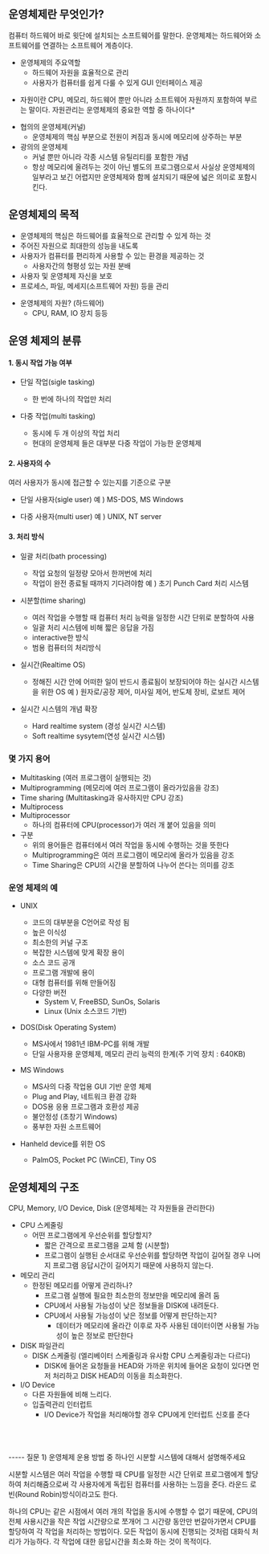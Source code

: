 ## 운영체제란 무엇인가?
컴퓨터 하드웨어 바로 윗단에 설치되는 소프트웨어를 말한다.
운영체제는 하드웨어와 소프트웨어를 연결하는 소프트웨어 계층이다.

- 운영체제의 주요역할
    - 하드웨어 자원을 효율적으로 관리
    - 사용자가 컴퓨터를 쉽게 다룰 수 있게 GUI 인터페이스 제공

* 자원이란 CPU, 메모리, 하드웨어 뿐만 아니라 소프트웨어 자원까지 포함하여 부르는 말이다. 자원관리는 운영체제의 중요한 역할 중 하나이다*

- 협의의 운영체제(커널)
    - 운영체제의 핵심 부분으로 전원이 켜짐과 동시에 메모리에 상주하는 부분 
- 광의의 운영체제
    - 커널 뿐만 아니라 각종 시스템 유틸리티를 포함한 개념
    - 항상 메모리에 올려두는 것이 아닌 별도의 프로그램으로서 사실상 운영체제의 일부라고 보긴 어렵지만 운영체제와 함께 설치되기 때문에 넓은 의미로 포함시킨다. 

## 운영체제의 목적
- 운영체제의 핵심은 하드웨어를 효율적으로 관리할 수 있게 하는 것
 - 주어진 자원으로 최대한의 성능을 내도록
- 사용자가 컴퓨터를 편리하게 사용할 수 있는 환경을 제공하는 것
    - 사용자간의 형평성 있는 자원 분배
- 사용자 및 운영체제 자신을 보호
- 프로세스, 파일, 메세지(소프트웨어 자원) 등을 관리

* 운영체제의 자원? (하드웨어)
    - CPU, RAM, IO 장치 등등 

## 운영 체제의 분류 

#### 1. 동시 작업 가능 여부

- 단일 작업(sigle tasking)
    - 한 번에 하나의 작업만 처리

- 다중 작업(multi tasking)
    - 동시에 두 개 이상의 작업 처리
    - 현대의 운영체제 들은 대부분 다중 작업이 가능한 운영체제

#### 2. 사용자의 수
 여러 사용자가 동시에 접근할 수 있는지를 기준으로 구분 

- 단일 사용자(sigle user)
    예 ) MS-DOS, MS Windows

- 다중 사용자(multi user)
    예 ) UNIX, NT server


#### 3. 처리 방식
- 일괄 처리(bath processing)
    - 작업 요청의 일정량 모아서 한꺼번에 처리
    - 작업이 완전 종료될 때까지 기다려야함
    예 ) 초기 Punch Card 처리 시스템

- 시분할(time sharing)
    - 여러 작업을 수행할 때 컴퓨터 처리 능력을 일정한 시간 단위로 분할하여 사용
    - 일괄 처리 시스템에 비해 짧은 응답을 가짐
    - interactive한 방식
    - 범용 컴퓨터의 처리방식

- 실시간(Realtime OS)
    - 정해진 시간 안에 어떠한 일이 반드시 종료됨이 보장되어야 하는 실시간 시스템을 위한 OS
    예 ) 원자로/공장 제어, 미사일 제어, 반도체 장비, 로보트 제어
 
- 실시간 시스템의 개념 확장
    - Hard realtime system (경성 실시간 시스템)
    - Soft realtime sysytem(연성 실시간 시스템)



### 몇 가지 용어
- Multitasking (여러 프로그램이 실행되는 것)
- Multiprogramming (메모리에 여러 프로그램이 올라가있음을 강조)
- Time sharing (Multitasking과 유사하지만 CPU 강조)
- Multiprocess
- Multiprocessor
    - 하나의 컴퓨터에 CPU(processor)가 여러 개 붙어 있음을 의미
- 구분
    - 위의 용어들은 컴퓨터에서 여러 작업을 동시에 수행하는 것을 뜻한다
    - Multiprogramming은 여러 프로그램이 메모리에 올라가 있음을 강조
    - Time Sharing은 CPU의 시간을 분할하여 나누어 쓴다는 의미를 강조


### 운영 체제의 예

- UNIX
    - 코드의 대부분을 C언어로 작성 됨
    - 높은 이식성 
    - 최소한의 커널 구조 
    - 복잡한 시스템에 맞게 확장 용이
    - 소스 코드 공개
    - 프로그램 개발에 용이
    - 대형 컴퓨터를 위해 만들어짐
    - 다양한 버전
        - System V, FreeBSD, SunOs, Solaris
        - Linux (Unix 소스코드 기반) 

- DOS(Disk Operating System)
    - MS사에서 1981년 IBM-PC를 위해 개발
    - 단일 사용자용 운영체제, 메모리 관리 능력의 한계(주 기억 장치 : 640KB)


- MS Windows
    - MS사의 다중 작업용 GUI 기반 운영 체제
    - Plug and Play, 네트워크 환경 강화
    - DOS용 응용 프로그램과 호환성 제공
    - 불안정성 (초창기 Windows)
    - 풍부한 자원 소프트웨어

- Hanheld device를 위한 OS
    - PalmOS, Pocket PC (WinCE), Tiny OS


## 운영체제의 구조
 CPU, Memory, I/O Device, Disk (운영체제는 각 자원들을 관리한다)


- CPU 스케줄링
    - 어떤 프로그램에게 우선순위를 할당할지? 
        - 짧은 간격으로 프로그램을 교체 함 (시분할)
        - 프로그램이 실행된 순서대로 우선순위를 할당하면 작업이 길어질 경우 나머지 프로그램 응답시간이 길어지기 때문에 사용하지 않는다.
- 메모리 관리
    - 한정된 메모리를 어떻게 관리하나?
        - 프로그램 실행에 필요한 최소한의 정보만을 메모리에 올려 둠
        - CPU에서 사용될 가능성이 낮은 정보들을 DISK에 내려둔다.    
        - CPU에서 사용될 가능성이 낮은 정보를 어떻게 판단하는지?
            - 데이터가 메모리에 올라간 이후로 자주 사용된 데이터이면 사용될 가능성이 높은 정보로 판단한다
- DISK 파일관리
    - DISK 스케줄링 (엘리베이터 스케줄링과 유사함 CPU 스케줄링과는 다르다) 
        - DISK에 들어온 요청들을 HEAD와 가까운 위치에 들어온 요청이 있다면 먼저 처리하고 DISK HEAD의 이동을 최소화한다. 
- I/O Device
    - 다른 자원들에 비해 느리다. 
    - 입출력관리 인터럽트 
        - I/O Device가 작업을 처리해야할 경우 CPU에게 인터럽트 신호를 준다



<br>
<br>
<br>
-----
질문 1) 운영체제 운용 방법 중 하나인 시분할 시스템에 대해서 설명해주세요
 
시분할 시스템은 여러 작업을 수행할 때 CPU를 일정한 시간 단위로 프로그램에게 할당하여 처리해줌으로써 각 사용자에게 독립된 컴퓨터를 사용하는 느낌을 준다. 라운드 로빈(Round Robin)방식이라고도 한다.

하나의 CPU는 같은 시점에서 여러 개의 작업을 동시에 수행할 수 없기 때문에, CPU의 전체 사용시간을 작은 작업 시간량으로 쪼개어 
그 시간량 동안만 번갈아가면서 CPU를 할당하여 각 작업을 처리하는 방법이다.
모든 작업이 동시에 진행되는 것처럼 대화식 처리가 가능하다. 각 작업에 대한 응답시간을 최소화 하는 것이 목적이다.


    


